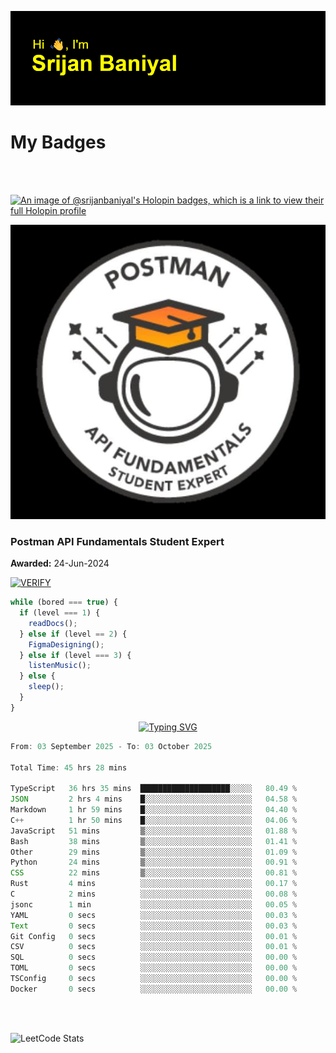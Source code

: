 ![Header](./header.png)

# My Badges

<Br />
<Br />

[![An image of @srijanbaniyal's Holopin badges, which is a link to view their full Holopin profile](https://holopin.me/srijanbaniyal)](https://holopin.io/@srijanbaniyal)

[![Postman API Fundamentals Student Expert](/Postman.jpeg)](https://api.badgr.io/public/assertions/r9BLLy0oTfKJBbkGuDI1zA)

### Postman API Fundamentals Student Expert

**Awarded:** 24-Jun-2024

[![VERIFY](https://img.shields.io/badge/VERIFY-blue)](https://badgecheck.io?url=https%3A%2F%2Fapi.badgr.io%2Fpublic%2Fassertions%2Fr9BLLy0oTfKJBbkGuDI1zA)

```javascript
while (bored === true) {
  if (level === 1) {
    readDocs();
  } else if (level == 2) {
    FigmaDesigning();
  } else if (level === 3) {
    listenMusic();
  } else {
    sleep();
  }
}
```

<p align="center">
  <a href="https://git.io/typing-svg"><img src="https://readme-typing-svg.demolab.com?font=Tilt+Prism&size=30&pause=1000&color=0FF75B&center=true&vCenter=true&width=800&height=80&lines=Time+spent+on+various+Programming+languages" alt="Typing SVG" /></a>
</p>

<!--START_SECTION:waka-->

```TypeScript
From: 03 September 2025 - To: 03 October 2025

Total Time: 45 hrs 28 mins

TypeScript   36 hrs 35 mins  ████████████████████░░░░░   80.49 %
JSON         2 hrs 4 mins    █░░░░░░░░░░░░░░░░░░░░░░░░   04.58 %
Markdown     1 hr 59 mins    █░░░░░░░░░░░░░░░░░░░░░░░░   04.40 %
C++          1 hr 50 mins    █░░░░░░░░░░░░░░░░░░░░░░░░   04.06 %
JavaScript   51 mins         ▒░░░░░░░░░░░░░░░░░░░░░░░░   01.88 %
Bash         38 mins         ▒░░░░░░░░░░░░░░░░░░░░░░░░   01.41 %
Other        29 mins         ▒░░░░░░░░░░░░░░░░░░░░░░░░   01.09 %
Python       24 mins         ▒░░░░░░░░░░░░░░░░░░░░░░░░   00.91 %
CSS          22 mins         ▒░░░░░░░░░░░░░░░░░░░░░░░░   00.81 %
Rust         4 mins          ░░░░░░░░░░░░░░░░░░░░░░░░░   00.17 %
C            2 mins          ░░░░░░░░░░░░░░░░░░░░░░░░░   00.08 %
jsonc        1 min           ░░░░░░░░░░░░░░░░░░░░░░░░░   00.05 %
YAML         0 secs          ░░░░░░░░░░░░░░░░░░░░░░░░░   00.03 %
Text         0 secs          ░░░░░░░░░░░░░░░░░░░░░░░░░   00.03 %
Git Config   0 secs          ░░░░░░░░░░░░░░░░░░░░░░░░░   00.01 %
CSV          0 secs          ░░░░░░░░░░░░░░░░░░░░░░░░░   00.01 %
SQL          0 secs          ░░░░░░░░░░░░░░░░░░░░░░░░░   00.00 %
TOML         0 secs          ░░░░░░░░░░░░░░░░░░░░░░░░░   00.00 %
TSConfig     0 secs          ░░░░░░░░░░░░░░░░░░░░░░░░░   00.00 %
Docker       0 secs          ░░░░░░░░░░░░░░░░░░░░░░░░░   00.00 %
```

<!--END_SECTION:waka-->

<Br />
<Br />

![LeetCode Stats](https://leetcard.jacoblin.cool/Srijan-Baniyal?theme=dark&font=Rasa&ext=contest)
